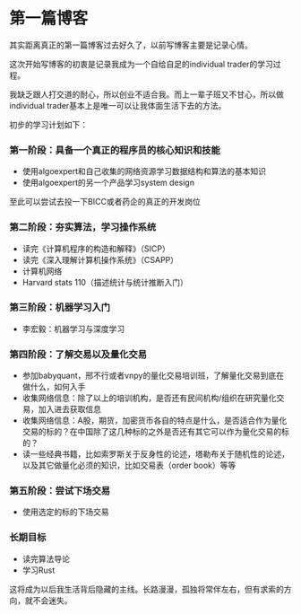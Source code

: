 # 第一篇博客
其实距离真正的第一篇博客过去好久了，以前写博客主要是记录心情。

这次开始写博客的初衷是记录我成为一个自给自足的individual trader的学习过程。

我缺乏跟人打交道的耐心，所以创业不适合我。而上一辈子班又不甘心，所以做individual trader基本上是唯一可以让我体面生活下去的方法。

初步的学习计划如下：

### 第一阶段：具备一个真正的程序员的核心知识和技能
- 使用algoexpert和自己收集的网络资源学习数据结构和算法的基本知识
- 使用algoexpert的另一个产品学习system design

至此可以尝试去投一下BICC或者药企的真正的开发岗位

### 第二阶段：夯实算法，学习操作系统
- 读完《计算机程序的构造和解释》（SICP）
- 读完《深入理解计算机操作系统》（CSAPP）
- 计算机网络
- Harvard stats 110（描述统计与统计推断入门）

### 第三阶段：机器学习入门
- 李宏毅：机器学习与深度学习

### 第四阶段：了解交易以及量化交易
- 参加babyquant，邢不行或者vnpy的量化交易培训班，了解量化交易到底在做什么，如何入手
- 收集网络信息：除了以上的培训机构，是否还有民间机构/组织在研究量化交易，加入进去获取信息
- 收集网络信息：A股，期货，加密货币各自的特点是什么，是否适合作为量化交易的标的？在中国除了这几种标的之外是否还有其它可以作为量化交易的标的？
- 读一些经典书籍，比如索罗斯关于反身性的论述，塔勒布关于随机性的论述，以及其它做量化必须的知识，比如交易表（order book）等等

### 第五阶段：尝试下场交易
- 使用选定的标的下场交易

### 长期目标
- 读完算法导论
- 学习Rust

这将成为以后我生活背后隐藏的主线。长路漫漫，孤独将常伴左右，但有求索的方向，就不会迷失。